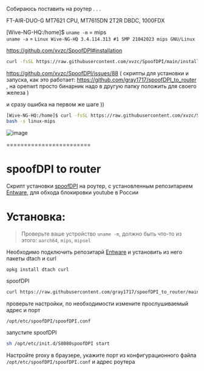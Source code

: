 Собираюсь поставить на роутер  . . .   

FT-AIR-DUO-G MT7621 CPU, MT7615DN 2T2R DBDC, 1000FDX

[Wive-NG-HQ:/home]$ 
````uname -m```` =  mips  
 ````uname -a````  =   ````Linux Wive-NG-HQ 3.4.114.313 #1 SMP 21042023 mips GNU/Linux```` 

https://github.com/xvzc/SpoofDPI#installation
  
````sh 
curl -fsSL https://raw.githubusercontent.com/xvzc/SpoofDPI/main/install.sh | bash -s linux-mips
````
https://github.com/xvzc/SpoofDPI/issues/88
( скрипты для установки и запуска, как это работает: https://github.com/gray1717/spoofDPI_to_router , на openwrt просто бинарник надо в другую папку положить для своего железа )

и сразу ошибка на первом же шаге ))
````sh 
[Wive-NG-HQ:/home]$ curl -fsSL https://raw.githubusercontent.com/xvzc/SpoofDPI/main/install.sh |
bash -s linux-mips
````
![image](https://github.com/user-attachments/assets/6162abca-3067-406f-bff8-8e560502f58d)



========================

# spoofDPI to router
Скрипт установки [spoofDPI](https://github.com/xvzc/SpoofDPI) на роутер, с установленным репозитарием [Entware](https://github.com/Entware/Entware), для обхода блокировки youtube в России

# Установка:
>Проверьте ваше устройство ````uname -m````, должно быть что-то из этого: ````aarch64````, ````mips````, ````mipsel````

Необходимо подключить репозитарй [Entware](https://github.com/Entware/Entware) и установить из него пакеты dtach и curl
````sh
opkg install dtach curl
````
spoofDPI
````sh
curl https://raw.githubusercontent.com/gray1717/spoofDPI_to_router/main/install.sh | bash
````
проверьте настройки, по необходимости измените прослушиваемый адрес и порт
````
/opt/etc/spoofDPI/spoofDPI.conf
````
запустите spoofDPI
````sh
sh /opt/etc/init.d/S8080spoofDPI start
````
Настройте proxy в браузере, укажите порт из конфигурационного файла ````/opt/etc/spoofDPI/spoofDPI.conf```` и адрес роутера
